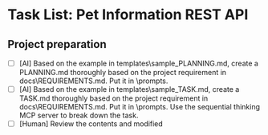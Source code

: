 # Task List: Pet Information REST API

## Project preparation

- [ ]  [AI] Based on the example in templates\sample_PLANNING.md, create a PLANNING.md thoroughly based on the project requirement in docs\REQUIREMENTS.md. Put it in \prompts.
- [ ]  [AI] Based on the example in templates\sample_TASK.md, create a TASK.md thoroughly based on the project requirement in docs\REQUIREMENTS.md. Put it in \prompts. Use the sequential thinking MCP server to break down the task.
- [ ]  [Human] Review the contents and modified
